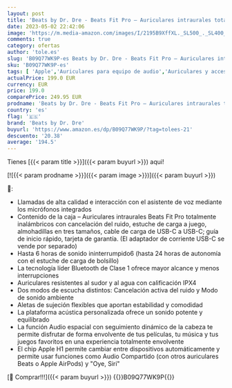 ```yaml
---
layout: post
title: 'Beats by Dr. Dre - Beats Fit Pro – Auriculares intraurales totalmente inalámbricos con cancelación del ruido – compatibles con Apple y Android  Class 1 Bluetooth®  calificación IPX4  micrófono integrado – Púrpura carbón'
date: 2023-05-02 22:42:06
image: 'https://m.media-amazon.com/images/I/2195B9XffXL._SL500_._SL400_.jpg'
comments: true
category: ofertas
author: 'tole.es'
slug: 'B09Q77WK9P-es Beats by Dr. Dre - Beats Fit Pro – Auriculares intraurales...'
sku: 'B09Q77WK9P-es'
tags: [ 'Apple','Auriculares para equipo de audio','Auriculares y accesorios','Beats','Beats Auriculares','Electrónica','Self Service','Special Features Stores','apple','beats by dr. dre','🇪🇸', ]
actualPrice: 199.0 EUR
currency: EUR
price: 199.0
comparePrice: 249.95 EUR
prodname: 'Beats by Dr. Dre - Beats Fit Pro – Auriculares intraurales totalmente inalámbricos con cancelación del ruido – compatibles con Apple y Android  Class 1 Bluetooth®  calificación IPX4  micrófono integrado – Púrpura carbón'
country: 'es'
flag: '🇪🇸'
brand: 'Beats by Dr. Dre'
buyurl: 'https://www.amazon.es/dp/B09Q77WK9P/?tag=tolees-21'
descuento: '20.38'
average: '194.5'
---
```


Tienes [{{< param title >}}]({{< param buyurl >}}) aqui!

[![{{< param prodname >}}]({{< param image >}})]({{< param buyurl >}})

🔎:

- Llamadas de alta calidad e interacción con el asistente de voz mediante los micrófonos integrados
- Contenido de la caja – Auriculares intraurales Beats Fit Pro totalmente inalámbricos con cancelación del ruido, estuche de carga a juego, almohadillas en tres tamaños, cable de carga de USB-C a USB-C; guía de inicio rápido, tarjeta de garantía. (El adaptador de corriente USB-C se vende por separado)
- Hasta 6 horas de sonido ininterrumpido6 (hasta 24 horas de autonomía con el estuche de carga de bolsillo)
- La tecnología líder Bluetooth de Clase 1 ofrece mayor alcance y menos interrupciones
- Auriculares resistentes al sudor y al agua con calificación IPX4
- Dos modos de escucha distintos: Cancelación activa del ruido y Modo de sonido ambiente
- Aletas de sujeción flexibles que aportan estabilidad y comodidad
- La plataforma acústica personalizada ofrece un sonido potente y equilibrado
- La función Audio espacial con seguimiento dinámico de la cabeza te permite disfrutar de forma envolvente de tus películas, tu música y tus juegos favoritos en una experiencia totalmente envolvente
- El chip Apple H1 permite cambiar entre dispositivos automáticamente y permite usar funciones como Audio Compartido (con otros auriculares Beats o Apple AirPods) y "Oye, Siri"

[🛒 Comprar!!!]({{< param buyurl >}})
{{<world>}}B09Q77WK9P{{</world>}}
